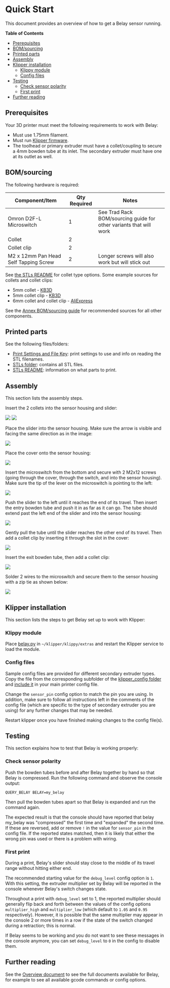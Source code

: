 # Quick Start

This document provides an overview of how to get a Belay sensor
running.

**Table of Contents**
- [Prerequisites](#prerequisites)
- [BOM/sourcing](#bomsourcing)
- [Printed parts](#printed-parts)
- [Assembly](#assembly)
- [Klipper installation](#klipper-installation)
  - [Klippy module](#klippy-module)
  - [Config files](#config-files)
- [Testing](#testing)
  - [Check sensor polarity](#check-sensor-polarity)
  - [First print](#first-print)
- [Further reading](#further-reading)

## Prerequisites

Your 3D printer must meet the following requirements to work with
Belay:

- Must use 1.75mm filament.
- Must run [Klipper firmware](https://github.com/Klipper3d/klipper/).
- The toolhead or primary extruder must have a collet/coupling to
  secure a 4mm bowden tube at its inlet. The secondary extruder must
  have one at its outlet as well.

## BOM/sourcing

The following hardware is required:

| Component/Item                        | Qty Required  | Notes                                                               |
| ---                                   | ---           | ---                                                                 |
| Omron D2F-L Microswitch               | 1             | See Trad Rack BOM/sourcing guide for other variants that will work  |
| Collet                                | 2             |                                                                     |
| Collet clip                           | 2             |                                                                     |
| M2 x 12mm Pan Head Self Tapping Screw | 2             | Longer screws will also work but will stick out                     |

See [the STLs README](/STLs/README.md#collet-types) for collet type options.
Some example sources for collets and collet clips:
- 5mm collet - [KB3D](https://kb-3d.com/store/spare-parts/487-bondtech-push-fit-collar-for-bowden-coupling-175mm-7350011413331.html)
- 5mm collet clip - [KB3D](https://kb-3d.com/store/e3d/48-e3d-bowden-collet-clip-175mm-1644688775189.html)
- 6mm collet and collet clip - [AliExpress](https://www.aliexpress.us/item/2255801046836641.html)

See the
[Annex BOM/sourcing guide](https://docs.google.com/spreadsheets/d/1O3eyVuQ6M4F03MJSDs4Z71_XyNjXL5HFTZr1jsaAtRc/edit?usp=sharing)
for recommended sources for all other components.

## Printed parts

See the following files/folders:

- [Print Settings and File Key](/Print_Settings_and_File_Key.txt):
  print settings to use and info on reading the STL filenames.
- [STLs folder](/STLs): contains all STL files.
- [STLs README](/STLs/README.md): information on what parts to print.

## Assembly

This section lists the assembly steps.

Insert the 2 collets into the sensor housing and slider:

![](images/add_exit_collet.png?raw=true)
![](images/add_entry_collet.png?raw=true)

Place the slider into the sensor housing. Make sure the arrow is visible and
facing the same direction as in the image:

![](images/add_slider.png?raw=true)

Place the cover onto the sensor housing:

![](images/add_cover.png?raw=true)

Insert the microswitch from the bottom and secure with 2 M2x12 screws (going
through the cover, through the switch, and into the sensor housing). Make sure
the tip of the lever on the microswitch is pointing to the left:

![](images/add_microswitch.png?raw=true)

Push the slider to the left until it reaches the end of its travel.
Then insert the entry bowden tube and push it in as far as it can go.
The tube should extend past the left end of the slider and into the
sensor housing:

![](images/add_entry_tube.png?raw=true)

Gently pull the tube until the slider reaches the other end of its travel. Then
add a collet clip by inserting it through the slot in the cover:

![](images/add_entry_clip.png?raw=true)

Insert the exit bowden tube, then add a collet clip:

![](images/add_exit_tube_and_clip.png?raw=true)

Solder 2 wires to the microswitch and secure them to the sensor housing with a
zip tie as shown below:

![](images/wiring_example.jpg?raw=true)

## Klipper installation

This section lists the steps to get Belay set up to work with Klipper:

### Klippy module

Place [belay.py](/Klipper_Stuff/klippy_module/belay.py) in 
`~/klipper/klippy/extras` and restart the Klipper service to load the
module.

### Config files

Sample config files are provided for different secondary extruder
types. Copy the file from the corresponding subfolder of the
[klipper_config folder](/Klipper_Stuff/klipper_config/) and
[include it](https://www.klipper3d.org/Config_Reference.html#include)
in your main printer config file.

Change the `sensor_pin` config option to match the pin you are using.
In addition, make sure to follow all instructions left in the comments
of the config file (which are specific to the type of secondary
extruder you are using) for any further changes that may be needed.

Restart klipper once you have finished making changes to the config
file(s).

## Testing

This section explains how to test that Belay is working properly:

### Check sensor polarity

Push the bowden tubes before and after Belay together by hand so that
Belay is compressed. Run the following command and observe the console
output:

```
QUERY_BELAY BELAY=my_belay
```

Then pull the bowden tubes apart so that Belay is expanded and run
the command again.

The expected result is that the console should have reported that
belay my_belay was "compressed" the first time and "expanded" the
second time. If these are reversed, add or remove `!` in the value for
`sensor_pin` in the config file. If the reported states matched, then
it is likely that either the wrong pin was used or there is a problem
with wiring.

### First print

During a print, Belay's slider should stay close to the middle of its
travel range without hitting either end.

The recommended starting value for the `debug_level` config option is
`1`. With this setting, the extruder multiplier set by Belay will be
reported in the console whenever Belay's switch changes state.

Throughout a print with `debug_level` set to 1, the reported
multiplier should generally flip back and forth between the values of
the config options `multiplier_high` and `multiplier_low` (which
default to `1.05` and `0.95` respectively). However, it is possible
that the same multiplier may appear in the console 2 or more times in
a row if the state of the switch changed during a retraction; this is
normal.

If Belay seems to be working and you do not want to see these messages
in the console anymore, you can set `debug_level` to `0` in the config
to disable them.


## Further reading

See the [Overview document](README.md) to see the full documents
available for Belay, for example to see all available gcode commands
or config options.
